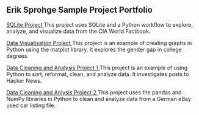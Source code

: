 ## Erik Sprohge Sample Project Portfolio

<a href =
"https://nbviewer.jupyter.org/github/esprohge/esprohge.github.io/blob/master/Dataquest%20CIA%20World%20Facts%20SQL%20Project.html">
SQLite Project </a>
This project uses SQLite and a Python workflow to explore, analyze, and visualize data from the CIA World Factbook.

<a href = "https://nbviewer.jupyter.org/github/esprohge/esprohge.github.io/blob/master/Dataquest%20College%20Degrees%20Visualization%20Project.html"> Data Visualization Project  </a>
This project is an example of creating graphs in Python using the matplot library. It explores the gender gap in college degrees.

<a href = 
"https://nbviewer.jupyter.org/github/esprohge/esprohge.github.io/blob/master/Dataquest%20Hacker%20News%20project.html"> Data Cleaning and Analysis Project  1 </a> 
This project is an example of using Python to sort, reformat, clean, and analyze data. It investigates posts to Hacker News. 

<a href =
"https://nbviewer.jupyter.org/github/esprohge/esprohge.github.io/blob/master/Dataquest%20eBay%20Car%20Sales%20project.html">  Data Cleaning and Anlysis Project 2 </a>
This project uses the pandas and NumPy libraries in Python to clean and analyze data from a German eBay used car listing file. 




